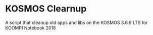 # KOSMOS Clearnup

A script that cleanup old apps and libs on the KOSMOS 3.6.9 LTS for KOOMPI Notebook 2018
